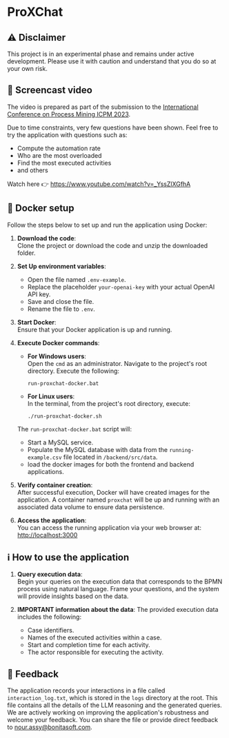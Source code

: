 # ProXChat

## ⚠️ Disclaimer

This project is in an experimental phase and remains under active development. Please use it with caution and understand that you do so at your own risk.


## 🎥 Screencast video
The video is prepared as part of the submission to the [International Conference on Process Mining ICPM 2023](https://icpmconference.org/2023/).

Due to time constraints, very few questions have been shown. Feel free to try the application with questions such as:
* Compute the automation rate
* Who are the most overloaded
* Find the most executed activities
* and others

Watch here 👉 https://www.youtube.com/watch?v=_YssZlXGfhA


## :whale: Docker setup

Follow the steps below to set up and run the application using Docker:

1. **Download the code**:  
   Clone the project or download the code and unzip the downloaded folder.

2. **Set Up environment variables**:  
   - Open the file named `.env-example`.
   - Replace the placeholder `your-openai-key` with your actual OpenAI API key.
   - Save and close the file.
   - Rename the file to `.env`.

3. **Start Docker**:  
   Ensure that your Docker application is up and running.

4. **Execute Docker commands**:  
   - **For Windows users**:  
     Open the `cmd` as an administrator. Navigate to the project's root directory. Execute the following:
     ```
     run-proxchat-docker.bat
     ```
   - **For Linux users**:  
     In the terminal, from the project's root directory, execute:
     ```
     ./run-proxchat-docker.sh
     ```

   The `run-proxchat-docker.bat` script will:
   - Start a MySQL service.
   - Populate the MySQL database with data from the `running-example.csv` file located in `/backend/src/data`.
   - load the docker images for both the frontend and backend applications.

5. **Verify container creation**:  
   After successful execution, Docker will have created images for the application. A container named `proxchat` will be up and running with an associated data volume to ensure data persistence.

6. **Access the application**:  
   You can access the running application via your web browser at:  
   [http://localhost:3000](http://localhost:3000)


## ℹ️ How to use the application

1. **Query execution data**:  
   Begin your queries on the execution data that corresponds to the BPMN process using natural language. Frame your questions, and the system will provide insights based on the data.

2. **IMPORTANT information about the data**:
   The provided execution data includes the following:
   - Case identifiers.
   - Names of the executed activities within a case.
   - Start and completion time for each activity.
   - The actor responsible for executing the activity.

## 🙌 Feedback
The application records your interactions in a file called `interaction_log.txt`, which is stored in the `logs` directory at the root. This file contains all the details of the LLM reasoning and the generated queries. We are actively working on improving the application's robustness and welcome your feedback. You can share the file or provide direct feedback to nour.assy@bonitasoft.com.

